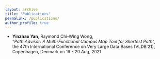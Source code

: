 ```yaml
---
layout: archive
title: "Publications"
permalink: /publications/
author_profile: true
---
```


* **Yinzhao Yan**, Raymond Chi-Wing Wong,  
"*Path Advisor: A Multi-Functional Campus Map Tool for Shortest Path*",    
the 47th International Conference on Very Large Data Bases (VLDB'21), Copenhagen, Denmark on 16 - 20 Aug, 2021